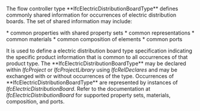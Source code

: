 The flow controller type \*\*IfcElectricDistributionBoardType\*\* defines commonly shared information for occurrences of electric distribution boards. The set of shared information may include:

\* common properties with shared property sets
\* common representations
\* common materials
\* common composition of elements
\* common ports

It is used to define a electric distribution board type specification indicating the specific product information that is common to all occurrences of that product type. The \*\*IfcElectricDistributionBoardType\*\* may be declared within _IfcProject_ or _IfcProjectLibrary_ using _IfcRelDeclares_ and may be exchanged with or without occurrences of the type. Occurrences of \*\*IfcElectricDistributionBoardType\*\* are represented by instances of _IfcElectricDistributionBoard_. Refer to the documentation at _IfcElectricDistributionBoard_ for supported property sets, materials, composition, and ports.

